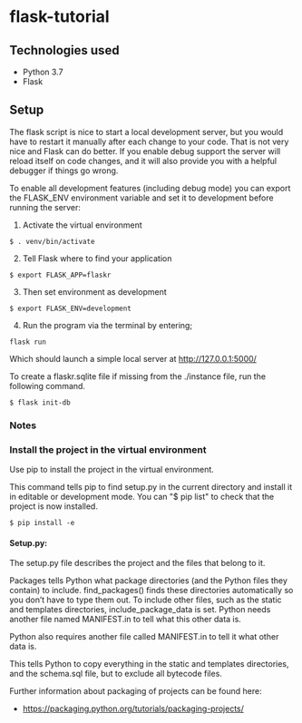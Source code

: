 # flask-tutorial

## Technologies used

* Python 3.7
* Flask

## Setup

The flask script is nice to start a local development server, but you would have to restart it manually after each change to your code. That is not very nice and Flask can do better. If you enable debug support the server will reload itself on code changes, and it will also provide you with a helpful debugger if things go wrong.

To enable all development features (including debug mode) you can export the FLASK_ENV environment variable and set it to development before running the server:

1. Activate the virtual environment

```
$ . venv/bin/activate
```

2. Tell Flask where to find your application

```
$ export FLASK_APP=flaskr
```

3. Then set environment as development

```
$ export FLASK_ENV=development
```

4. Run the program via the terminal by entering;

```
flask run
```

Which should launch a simple local server at http://127.0.0.1:5000/

To create a flaskr.sqlite file if missing from the ./instance file, run the
following command.

```
$ flask init-db
```

### Notes

### Install the project in the virtual environment

Use pip to install the project in the virtual environment. 

This command tells pip to find setup.py in the current directory and install it in editable or development mode. You can "$ pip list" to check that the project is now installed. 
```
$ pip install -e
```

#### Setup.py: 
The setup.py file describes the project and the files that belong to it.

Packages tells Python what package directories (and the Python files they contain) to include. find_packages() finds these directories automatically so you don’t have to type them out. To include other files, such as the static and templates directories, include_package_data is set. Python needs another file named MANIFEST.in to tell what this other data is.

Python also requires another file called MANIFEST.in to tell it what other data is. 

This tells Python to copy everything in the static and templates directories, and the schema.sql file, but to exclude all bytecode files.

Further information about packaging of projects can be found here: 
* https://packaging.python.org/tutorials/packaging-projects/